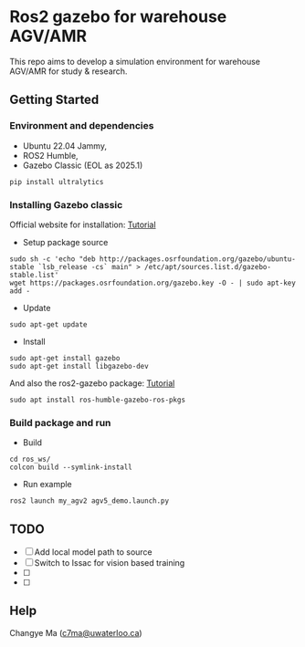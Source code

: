# Ros2 gazebo for warehouse AGV/AMR

This repo aims to develop a simulation environment for warehouse AGV/AMR for study & research.

## Getting Started

### Environment and dependencies
- Ubuntu 22.04 Jammy,
- ROS2 Humble,
- Gazebo Classic (EOL as 2025.1)

```
pip install ultralytics
```

### Installing Gazebo classic
Official website for installation: [Tutorial](https://classic.gazebosim.org/tutorials?tut=install_ubuntu) <br />

* Setup package source 
```
sudo sh -c 'echo "deb http://packages.osrfoundation.org/gazebo/ubuntu-stable `lsb_release -cs` main" > /etc/apt/sources.list.d/gazebo-stable.list'
wget https://packages.osrfoundation.org/gazebo.key -O - | sudo apt-key add -
```
* Update
```
sudo apt-get update
```
* Install
```
sudo apt-get install gazebo
sudo apt-get install libgazebo-dev
```
And also the ros2-gazebo package: [Tutorial](https://classic.gazebosim.org/tutorials?tut=ros2_installing)
```
sudo apt install ros-humble-gazebo-ros-pkgs
```

### Build package and run

* Build
```
cd ros_ws/
colcon build --symlink-install
```
* Run example
```
ros2 launch my_agv2 agv5_demo.launch.py
```
## TODO
- [ ] Add local model path to source
- [ ] Switch to Issac for vision based training
- [ ] 
- [ ] 

## Help
Changye Ma (c7ma@uwaterloo.ca)
